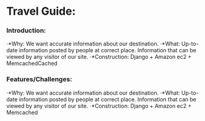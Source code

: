 # Travel Guide:

### Introduction:
⋅*Why: We want accurate information about our destination.
⋅*What: Up-to-date information posted by people at correct place. Information that can be viewed by any visitor of our site. 
⋅*Construction: Django + Amazon ec2 + MemcachedCached

### Features/Challenges:
⋅*Why: We want accurate information about our destination.
⋅*What: Up-to-date information posted by people at correct place. Information that can be viewed by any visitor of our site. 
⋅*Construction: Django + Amazon ec2 + Memcached